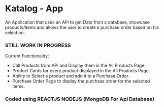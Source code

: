 # Katalog - App

An Application that uses an API to get Data from a database, showcase products/items and allows the user to create a purchase order based on his selection.

### STILL WORK IN PROGRESS
Current Functionality:
- Call Products from API and Display them in the All Products Page.
- Product Cards for every product displayed in the All Products Page.
- Ability to Select a product and add it to a Purchase Order.
- Purchase Order Page to display the purchase order for the selected items.


### Coded using REACTJS NODEJS (MongoDB For Api Database)
